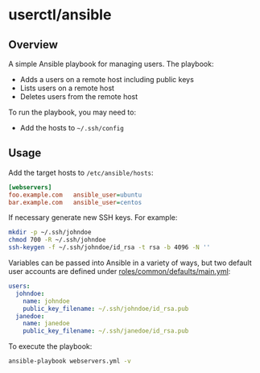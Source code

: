 # userctl/ansible

## Overview

A simple Ansible playbook for managing users. The playbook:

* Adds a users on a remote host including public keys
* Lists users on a remote host
* Deletes users from the remote host

To run the playbook, you may need to:

* Add the hosts to `~/.ssh/config`

## Usage

Add the target hosts to `/etc/ansible/hosts`:

```ini
[webservers]
foo.example.com   ansible_user=ubuntu
bar.example.com   ansible_user=centos
```

If necessary generate new SSH keys. For example:

```bash
mkdir -p ~/.ssh/johndoe
chmod 700 -R ~/.ssh/johndoe
ssh-keygen -f ~/.ssh/johndoe/id_rsa -t rsa -b 4096 -N ''
```

Variables can be passed into Ansible in a variety of ways, but two default
user accounts are defined under
[roles/common/defaults/main.yml](roles/common/defaults/main.yml):

```yaml
users:
  johndoe:
    name: johndoe
    public_key_filename: ~/.ssh/johndoe/id_rsa.pub
  janedoe:
    name: janedoe
    public_key_filename: ~/.ssh/janedoe/id_rsa.pub
```

To execute the playbook:

```bash
ansible-playbook webservers.yml -v
```
